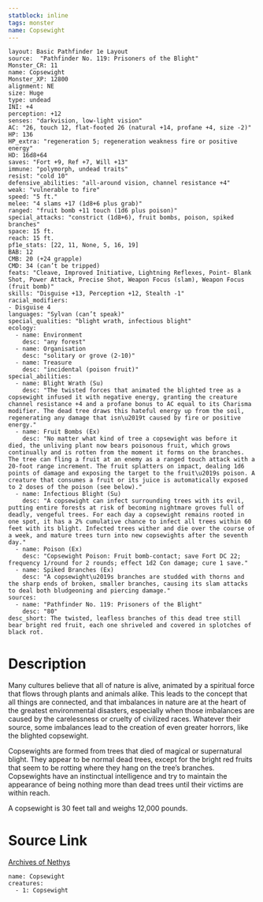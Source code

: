 ```yaml
---
statblock: inline
tags: monster
name: Copsewight
---
```

```statblock
layout: Basic Pathfinder 1e Layout
source:  "Pathfinder No. 119: Prisoners of the Blight"
Monster_CR: 11
name: Copsewight
Monster_XP: 12800
alignment: NE
size: Huge
type: undead
INI: +4
perception: +12
senses: "darkvision, low-light vision"
AC: "26, touch 12, flat-footed 26 (natural +14, profane +4, size -2)"
HP: 136
HP_extra: "regeneration 5; regeneration weakness fire or positive energy"
HD: 16d8+64
saves: "Fort +9, Ref +7, Will +13"
immune: "polymorph, undead traits"
resist: "cold 10"
defensive_abilities: "all-around vision, channel resistance +4"
weak: "vulnerable to fire"
speed: "5 ft."
melee: "4 slams +17 (1d8+6 plus grab)"
ranged: "fruit bomb +11 touch (1d6 plus poison)"
special_attacks: "constrict (1d8+6), fruit bombs, poison, spiked branches"
space: 15 ft.
reach: 15 ft.
pf1e_stats: [22, 11, None, 5, 16, 19]
BAB: 12
CMB: 20 (+24 grapple)
CMD: 34 (can’t be tripped)
feats: "Cleave, Improved Initiative, Lightning Reflexes, Point- Blank Shot, Power Attack, Precise Shot, Weapon Focus (slam), Weapon Focus (fruit bomb)"
skills: "Disguise +13, Perception +12, Stealth -1"
racial_modifiers:
- Disguise 4
languages: "Sylvan (can’t speak)"
special_qualities: "blight wrath, infectious blight"
ecology:
  - name: Environment
    desc: "any forest"
  - name: Organisation
    desc: "solitary or grove (2-10)"
  - name: Treasure
    desc: "incidental (poison fruit)"
special_abilities:
  - name: Blight Wrath (Su)
    desc: "The twisted forces that animated the blighted tree as a copsewight infused it with negative energy, granting the creature channel resistance +4 and a profane bonus to AC equal to its Charisma modifier. The dead tree draws this hateful energy up from the soil, regenerating any damage that isn\u2019t caused by fire or positive energy."
  - name: Fruit Bombs (Ex)
    desc: "No matter what kind of tree a copsewight was before it died, the unliving plant now bears poisonous fruit, which grows continually and is rotten from the moment it forms on the branches. The tree can fling a fruit at an enemy as a ranged touch attack with a 20-foot range increment. The fruit splatters on impact, dealing 1d6 points of damage and exposing the target to the fruit\u2019s poison. A creature that consumes a fruit or its juice is automatically exposed to 2 doses of the poison (see below)."
  - name: Infectious Blight (Su)
    desc: "A copsewight can infect surrounding trees with its evil, putting entire forests at risk of becoming nightmare groves full of deadly, vengeful trees. For each day a copsewight remains rooted in one spot, it has a 2% cumulative chance to infect all trees within 60 feet with its blight. Infected trees wither and die over the course of a week, and mature trees turn into new copsewights after the seventh day."
  - name: Poison (Ex)
    desc: "Copsewight Poison: Fruit bomb-contact; save Fort DC 22; frequency 1/round for 2 rounds; effect 1d2 Con damage; cure 1 save."
  - name: Spiked Branches (Ex)
    desc: "A copsewight\u2019s branches are studded with thorns and the sharp ends of broken, smaller branches, causing its slam attacks to deal both bludgeoning and piercing damage."
sources:
  - name: "Pathfinder No. 119: Prisoners of the Blight"
    desc: "80"
desc_short: The twisted, leafless branches of this dead tree still bear bright red fruit, each one shriveled and covered in splotches of black rot.
```
# Description
Many cultures believe that all of nature is alive, animated by a spiritual force that flows through plants and animals alike. This leads to the concept that all things are connected, and that imbalances in nature are at the heart of the greatest environmental disasters, especially when those imbalances are caused by the carelessness or cruelty of civilized races. Whatever their source, some imbalances lead to the creation of even greater horrors, like the blighted copsewight.

Copsewights are formed from trees that died of magical or supernatural blight. They appear to be normal dead trees, except for the bright red fruits that seem to be rotting where they hang on the tree’s branches. Copsewights have an instinctual intelligence and try to maintain the appearance of being nothing more than dead trees until their victims are within reach.

A copsewight is 30 feet tall and weighs 12,000 pounds.
# Source Link
[Archives of Nethys](https://aonprd.com/MonsterDisplay.aspx?ItemName=Copsewight)
```encounter-table
name: Copsewight
creatures:
  - 1: Copsewight
```
